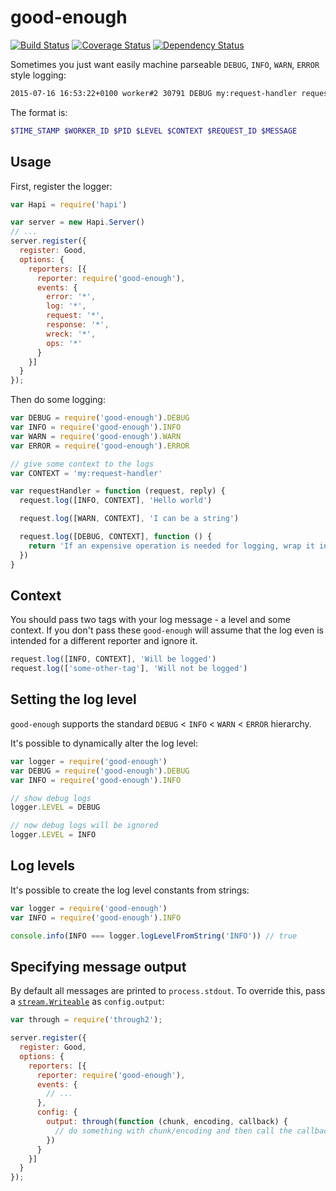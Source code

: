 # good-enough

[![Build Status](https://travis-ci.org/achingbrain/good-enough.svg?branch=master)](https://travis-ci.org/achingbrain/good-enough) [![Coverage Status](https://coveralls.io/repos/achingbrain/good-enough/badge.svg?branch=master&service=github)](https://coveralls.io/github/achingbrain/good-enough?branch=master) [![Dependency Status](https://david-dm.org/achingbrain/good-enough.svg)](https://david-dm.org/achingbrain/good-enough)

Sometimes you just want easily machine parseable `DEBUG`, `INFO`, `WARN`, `ERROR` style logging:

```sh
2015-07-16 16:53:22+0100 worker#2 30791 DEBUG my:request-handler request-id:51236 Hello world
```

The format is:

```sh
$TIME_STAMP $WORKER_ID $PID $LEVEL $CONTEXT $REQUEST_ID $MESSAGE
```

## Usage

First, register the logger:

```javascript
var Hapi = require('hapi')

var server = new Hapi.Server()
// ...
server.register({
  register: Good,
  options: {
    reporters: [{
      reporter: require('good-enough'),
      events: {
        error: '*',
        log: '*',
        request: '*',
        response: '*',
        wreck: '*',
        ops: '*'
      }
    }]
  }
});
```

Then do some logging:

```javascript
var DEBUG = require('good-enough').DEBUG
var INFO = require('good-enough').INFO
var WARN = require('good-enough').WARN
var ERROR = require('good-enough').ERROR

// give some context to the logs
var CONTEXT = 'my:request-handler'

var requestHandler = function (request, reply) {
  request.log([INFO, CONTEXT], 'Hello world')

  request.log([WARN, CONTEXT], 'I can be a string')

  request.log([DEBUG, CONTEXT], function () {
    return 'If an expensive operation is needed for logging, wrap it in a function'.
  })
}
```

## Context

You should pass two tags with your log message - a level and some context.  If you don't pass these `good-enough` will assume that the log even is intended for a different reporter and ignore it.

```javascript
request.log([INFO, CONTEXT], 'Will be logged')
request.log(['some-other-tag'], 'Will not be logged')
```

## Setting the log level

`good-enough` supports the standard `DEBUG` < `INFO` < `WARN` < `ERROR` hierarchy.

It's possible to dynamically alter the log level:

```javascript
var logger = require('good-enough')
var DEBUG = require('good-enough').DEBUG
var INFO = require('good-enough').INFO

// show debug logs
logger.LEVEL = DEBUG

// now debug logs will be ignored
logger.LEVEL = INFO
```

## Log levels

It's possible to create the log level constants from strings:

```javascript
var logger = require('good-enough')
var INFO = require('good-enough').INFO

console.info(INFO === logger.logLevelFromString('INFO')) // true
```

## Specifying message output

By default all messages are printed to `process.stdout`.  To override this, pass a [`stream.Writeable`](https://nodejs.org/api/stream.html#stream_class_stream_writable) as `config.output`:

```javascript
var through = require('through2');

server.register({
  register: Good,
  options: {
    reporters: [{
      reporter: require('good-enough'),
      events: {
        // ...
      },
      config: {
        output: through(function (chunk, encoding, callback) {
          // do something with chunk/encoding and then call the callback
        })
      }
    }]
  }
});
```
